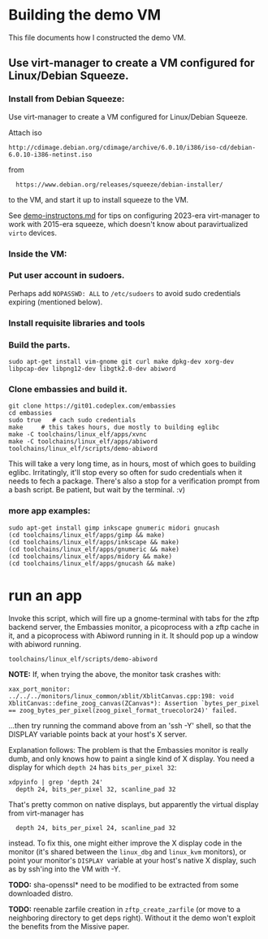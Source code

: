 # Building the demo VM

This file documents how I constructed the demo VM.

## Use virt-manager to create a VM configured for Linux/Debian Squeeze.

### Install from Debian Squeeze:

Use virt-manager to create a VM configured for Linux/Debian Squeeze.

Attach iso
```
http://cdimage.debian.org/cdimage/archive/6.0.10/i386/iso-cd/debian-6.0.10-i386-netinst.iso
```
from
```
  https://www.debian.org/releases/squeeze/debian-installer/
```
to the VM, and start it up to install squeeze to the VM.

See [demo-instructons.md](demo-instructons.md) for tips on configuring
2023-era virt-manager to work with 2015-era squeeze, which doesn't know
about paravirtualized `virto` devices.

### Inside the VM:

### Put user account in sudoers.

Perhaps add `NOPASSWD: ALL` to `/etc/sudoers` to avoid sudo credentials
expiring (mentioned below).

### Install requisite libraries and tools

### Build the parts.
```
sudo apt-get install vim-gnome git curl make dpkg-dev xorg-dev libpcap-dev libpng12-dev libgtk2.0-dev abiword
```
### Clone embassies and build it.
```
git clone https://git01.codeplex.com/embassies
cd embassies
sudo true   # cach sudo credentials
make	 # this takes hours, due mostly to building eglibc
make -C toolchains/linux_elf/apps/xvnc
make -C toolchains/linux_elf/apps/abiword
toolchains/linux_elf/scripts/demo-abiword
```

This will take a very long time, as in hours, most of which goes to
building eglibc. Irritatingly, it'll stop every so often for sudo
credentials when it needs to fech a package. There's also a stop for
a verification prompt from a bash script. Be patient, but wait by
the terminal. :v)

### more app examples:
```
sudo apt-get install gimp inkscape gnumeric midori gnucash
(cd toolchains/linux_elf/apps/gimp && make)
(cd toolchains/linux_elf/apps/inkscape && make)
(cd toolchains/linux_elf/apps/gnumeric && make)
(cd toolchains/linux_elf/apps/midory && make)
(cd toolchains/linux_elf/apps/gnucash && make)
```

# run an app

Invoke this script, which will fire up a gnome-terminal with
tabs for the zftp backend server, the Embassies monitor,
a picoprocess with a zftp cache in it, and
a picoprocess with Abiword running in it.
It should pop up a window with abiword running.

```
toolchains/linux_elf/scripts/demo-abiword
```

**NOTE:** If, when trying the above, the monitor task crashes with:
```
xax_port_monitor: ../../../monitors/linux_common/xblit/XblitCanvas.cpp:198: void XblitCanvas::define_zoog_canvas(ZCanvas*): Assertion `bytes_per_pixel == zoog_bytes_per_pixel(zoog_pixel_format_truecolor24)' failed.
```
...then try running the command above from an 'ssh -Y' shell, so that
the DISPLAY variable points back at your host's X server.

Explanation follows:
The problem is that the Embassies monitor is really dumb, and
only knows how to paint a single kind of X display. You need a display
for which `depth 24` has `bits_per_pixel 32`:
```
xdpyinfo | grep 'depth 24'
  depth 24, bits_per_pixel 32, scanline_pad 32
```
That's pretty common on native displays, but apparently the virtual display
from virt-manager has
```
  depth 24, bits_per_pixel 24, scanline_pad 32
```
instead. To fix this, one might either improve the X display code in the monitor
(it's shared between the `linux_dbg` and `linux_kvm` monitors), or point
your monitor's `DISPLAY `variable at your host's native X display, such
as by ssh'ing into the VM with -Y.

**TODO:** sha-openssl* need to be modified to be extracted from some downloaded
distro.

**TODO:** reenable zarfile creation in `zftp_create_zarfile` (or move to a neighboring directory to get deps right). Without it the demo won't exploit the
benefits from the Missive paper.
